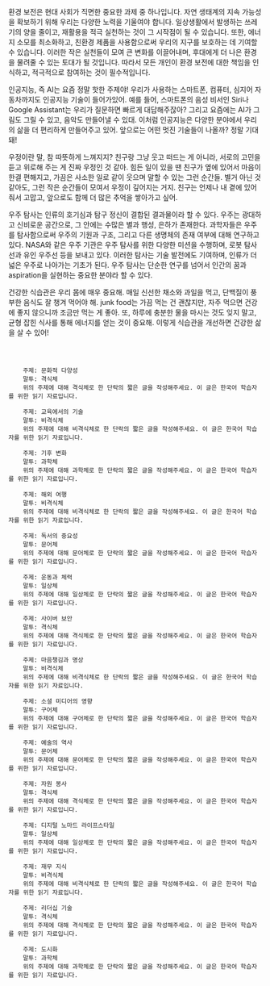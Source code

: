 환경 보전은 현대 사회가 직면한 중요한 과제 중 하나입니다. 자연 생태계의 지속 가능성을 확보하기 위해 우리는 다양한 노력을 기울여야 합니다. 일상생활에서 발생하는 쓰레기의 양을 줄이고, 재활용을 적극 실천하는 것이 그 시작점이 될 수 있습니다. 또한, 에너지 소모를 최소화하고, 친환경 제품을 사용함으로써 우리의 지구를 보호하는 데 기여할 수 있습니다. 이러한 작은 실천들이 모여 큰 변화를 이끌어내며, 후대에게 더 나은 환경을 물려줄 수 있는 토대가 될 것입니다. 따라서 모든 개인이 환경 보전에 대한 책임을 인식하고, 적극적으로 참여하는 것이 필수적입니다.

인공지능, 즉 AI는 요즘 정말 핫한 주제야! 우리가 사용하는 스마트폰, 컴퓨터, 심지어 자동차까지도 인공지능 기술이 들어가있어. 예를 들어, 스마트폰의 음성 비서인 Siri나 Google Assistant는 우리가 질문하면 빠르게 대답해주잖아? 그리고 요즘에는 AI가 그림도 그릴 수 있고, 음악도 만들어낼 수 있대. 이처럼 인공지능은 다양한 분야에서 우리의 삶을 더 편리하게 만들어주고 있어. 앞으로는 어떤 멋진 기술들이 나올까? 정말 기대돼!

우정이란 말, 참 따뜻하게 느껴지지? 친구랑 그냥 웃고 떠드는 게 아니라, 서로의 고민을 듣고 위로해 주는 게 진짜 우정인 것 같아. 힘든 일이 있을 땐 친구가 옆에 있어서 마음이 한결 편해지고, 가끔은 사소한 일로 같이 웃으며 말할 수 있는 그런 순간들. 별거 아닌 것 같아도, 그런 작은 순간들이 모여서 우정이 깊어지는 거지. 친구는 언제나 내 곁에 있어줘서 고맙고, 앞으로도 함께 더 많은 추억을 쌓아가고 싶어.

우주 탐사는 인류의 호기심과 탐구 정신이 결합된 결과물이라 할 수 있다. 우주는 광대하고 신비로운 공간으로, 그 안에는 수많은 별과 행성, 은하가 존재한다. 과학자들은 우주를 탐사함으로써 우주의 기원과 구조, 그리고 다른 생명체의 존재 여부에 대해 연구하고 있다. NASA와 같은 우주 기관은 우주 탐사를 위한 다양한 미션을 수행하며, 로봇 탐사선과 유인 우주선 등을 보내고 있다. 이러한 탐사는 기술 발전에도 기여하며, 인류가 더 넓은 우주로 나아가는 기초가 된다. 우주 탐사는 단순한 연구를 넘어서 인간의 꿈과 aspiration을 실현하는 중요한 분야라 할 수 있다.

건강한 식습관은 우리 몸에 매우 중요해. 매일 신선한 채소와 과일을 먹고, 단백질이 풍부한 음식도 잘 챙겨 먹어야 해. junk food는 가끔 먹는 건 괜찮지만, 자주 먹으면 건강에 좋지 않으니까 조금만 먹는 게 좋아. 또, 하루에 충분한 물을 마시는 것도 잊지 말고, 균형 잡힌 식사를 통해 에너지를 얻는 것이 중요해. 이렇게 식습관을 개선하면 건강한 삶을 살 수 있어!


```



    주제: 문화적 다양성
    말투: 격식체
    위의 주제에 대해 격식체로 한 단락의 짧은 글을 작성해주세요. 이 글은 한국어 학습자를 위한 읽기 자료입니다.

    주제: 교육에서의 기술
    말투: 비격식체
    위의 주제에 대해 비격식체로 한 단락의 짧은 글을 작성해주세요. 이 글은 한국어 학습자를 위한 읽기 자료입니다.

    주제: 기후 변화
    말투: 과학체
    위의 주제에 대해 과학체로 한 단락의 짧은 글을 작성해주세요. 이 글은 한국어 학습자를 위한 읽기 자료입니다.

    주제: 해외 여행
    말투: 비격식체
    위의 주제에 대해 비격식체로 한 단락의 짧은 글을 작성해주세요. 이 글은 한국어 학습자를 위한 읽기 자료입니다.

    주제: 독서의 중요성
    말투: 문어체
    위의 주제에 대해 문어체로 한 단락의 짧은 글을 작성해주세요. 이 글은 한국어 학습자를 위한 읽기 자료입니다.

    주제: 운동과 체력
    말투: 일상체
    위의 주제에 대해 일상체로 한 단락의 짧은 글을 작성해주세요. 이 글은 한국어 학습자를 위한 읽기 자료입니다.

    주제: 사이버 보안
    말투: 격식체
    위의 주제에 대해 격식체로 한 단락의 짧은 글을 작성해주세요. 이 글은 한국어 학습자를 위한 읽기 자료입니다.

    주제: 마음챙김과 명상
    말투: 비격식체
    위의 주제에 대해 비격식체로 한 단락의 짧은 글을 작성해주세요. 이 글은 한국어 학습자를 위한 읽기 자료입니다.

    주제: 소셜 미디어의 영향
    말투: 구어체
    위의 주제에 대해 구어체로 한 단락의 짧은 글을 작성해주세요. 이 글은 한국어 학습자를 위한 읽기 자료입니다.

    주제: 예술의 역사
    말투: 문어체
    위의 주제에 대해 문어체로 한 단락의 짧은 글을 작성해주세요. 이 글은 한국어 학습자를 위한 읽기 자료입니다.

    주제: 자원 봉사
    말투: 격식체
    위의 주제에 대해 격식체로 한 단락의 짧은 글을 작성해주세요. 이 글은 한국어 학습자를 위한 읽기 자료입니다.

    주제: 디지털 노마드 라이프스타일
    말투: 일상체
    위의 주제에 대해 일상체로 한 단락의 짧은 글을 작성해주세요. 이 글은 한국어 학습자를 위한 읽기 자료입니다.

    주제: 재무 지식
    말투: 비격식체
    위의 주제에 대해 비격식체로 한 단락의 짧은 글을 작성해주세요. 이 글은 한국어 학습자를 위한 읽기 자료입니다.

    주제: 리더십 기술
    말투: 격식체
    위의 주제에 대해 격식체로 한 단락의 짧은 글을 작성해주세요. 이 글은 한국어 학습자를 위한 읽기 자료입니다.

    주제: 도시화
    말투: 과학체
    위의 주제에 대해 과학체로 한 단락의 짧은 글을 작성해주세요. 이 글은 한국어 학습자를 위한 읽기 자료입니다.

```